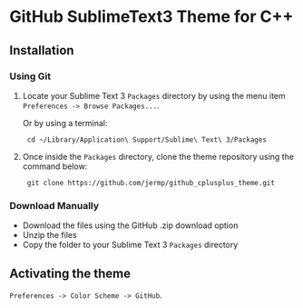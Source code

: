 # GitHub SublimeText3 Theme for C++

## Installation

### Using Git

1. Locate your Sublime Text 3 `Packages` directory by using the menu item `Preferences -> Browse Packages...`.

	Or by using a terminal:

		cd ~/Library/Application\ Support/Sublime\ Text\ 3/Packages

2. Once inside the `Packages` directory, clone the theme repository using the command below:

    	git clone https://github.com/jermp/github_cplusplus_theme.git

### Download Manually

- Download the files using the GitHub .zip download option
- Unzip the files
- Copy the folder to your Sublime Text 3 `Packages` directory

## Activating the theme

`Preferences -> Color Scheme -> GitHub`.
